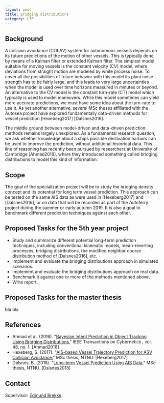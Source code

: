 ```yaml
---
layout: post
title: Bridging distributions
category: LTP
---
```

## Background

A collision avoidance (COLAV) system for autonomous vessels depends on its future predictions of the motion of other vessels. 
This is typically done by means of a Kalman filter or extended Kalman filter. The simplest model suitable for moving vessels is the constant velocity (CV) model,
where deviations from straight motion are modeled by white process noise. To cover all the possibilities of future behavior with this model its plant noise strength has to be fairly large,
and this leads to very large uncertainties when the model is used over time horizons measured in minutes or beyond. 
An alternative to the CV model is the constant turn-rate (CT) model which typically is used to model maneuvers. While this model sometimes can yield more accurate predictions, we must have some idea about the turn-rate to use it. As yet another alternative, several MSc theses affiliated with the Autosea project have explored fundamentally data-driven methods for vessel prediction [Hexeberg2017] [Dalsnes2016]. 

The middle ground between model-driven and data-driven prediction methods remains largely unexplored.
As a fundamental research question, we ask whether knowledge about a ships possible destination harbors can be used to improve the prediction, without additional historical data. 
This line of reasoning has recently been pursued by researchers at University of Cambridge [Ahmad2016], where they introduced something called bridging distributions to model this kind of information. 


## Scope

The goal of the specialization project will be to study the bridging density concept and its potential for long term vessel prediction. 
This approach can be tested on the same AIS data as were used in [Hexeberg2017] and [Dalsnes2016], or on data that will be recorded as part of the Autoferry project during the summer or early autumn 2019. It is also a goal to benchmark different prediction techniques against each other. 

## Proposed Tasks for the 5th year project

* Study and summarize different potential long-term prediction techniques, including conventional kinematic models, mean-reverting processes, bridging distributions, the modified neighbor course distribution method of [Dalsnes2016], etc. 
* Implement and evaluate the bridging distributions approach in simulated scenarios. 
* Implement and evaluate the bridging distributions approach on real data. 
* Benchmark it against one or more of the methods mentioned above.
* Write report. 

## Proposed Tasks for the master thesis

bla bla


## References
* Ahmad et al. (2016). "<a href="https://ieeexplore.ieee.org/document/7765149">Bayesian Intent Prediction in Object Tracking Using Bridging Distributions.</a>" IEEE Transactions on Cybernetics , vol. 48, no. 1. [Ahmad2016]  
* Hexeberg, S. (2017). "<a href="https://brage.bibsys.no/xmlui/handle/11250/2452108">AIS-based Vessel Trajectory Prediction for ASV Collision Avoidance.</a>" MSc thesis, NTNU. [Hexeberg2017]  
* Dalsnes, B. (2018). "<a href="https://brage.bibsys.no/xmlui/handle/11250/2557943">Long-term Vessel Prediction Using AIS Data.</a>" MSc thesis, NTNU. [Dalsnes2018]

## Contact

Supervisor: [Edmund Brekke].  

[Edmund Brekke]: www.ntnu.edu/employees/edmund.brekke

